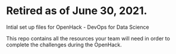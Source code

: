 # Retired as of June 30, 2021.
Intial set up files for OpenHack - DevOps for Data Science

This repo contains all the resources your team will need in order to complete the challenges during the OpenHack. 
